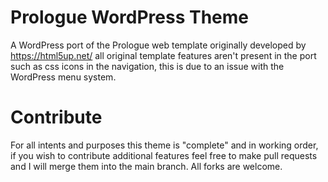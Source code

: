 # Prologue WordPress Theme
A WordPress port of the Prologue web template originally developed by https://html5up.net/ all original template features aren't present in the port such as css icons in the navigation, this is due to an issue with the WordPress menu system.

# Contribute
For all intents and purposes this theme is "complete" and in working order, if you wish to contribute additional features feel free to make pull requests and I will merge them into the main branch. All forks are welcome.